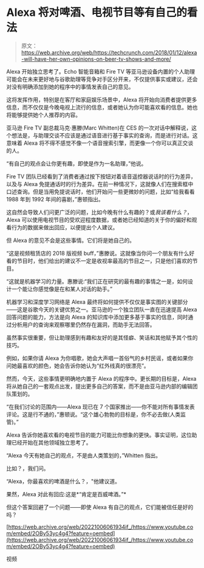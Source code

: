 # Alexa 将对啤酒、电视节目等有自己的看法 

> 原文：<https://web.archive.org/web/https://techcrunch.com/2018/01/12/alexa-will-have-her-own-opinions-on-beer-tv-shows-and-more/>

Alexa 开始独立思考了。Echo 智能音箱和 Fire TV 等亚马逊设备内置的个人助理可能会在未来更好地与谷歌助理等竞争对手区分开来，不仅提供事实或建议，还会对没有明确添加到她的程序中的事情发表自己的意见。

这将发挥作用，特别是在客厅和家庭娱乐场景中，Alexa 将开始向消费者提供更多信息，而不仅仅是今晚电视上流行的信息，或者她认为你可能喜欢看的信息。她也将能够提供她个人推荐的内容。

亚马逊 Fire TV 副总裁马克·惠滕(Marc Whitten)在 CES 的一次对话中解释说，这个想法是，与助理交谈不应该是通过语音进行基于事实的查询，而是进行对话。这意味着 Alexa 将不得不感觉不像一个语音搜索引擎，而更像一个你可以真正交谈的人。

“有自己的观点会让你更有趣，即使是作为一名助理，”他说。

Fire TV 团队已经看到了消费者通过按下按钮对着语音遥控器说话时的行为差异，以及与 Alexa 免提通话时的行为差异。在前一种情况下，这就像人们在搜索框中口述查询。但是当用免提说话时，他们开始问一些更微妙的问题，比如“给我看看 1988 年到 1992 年间的喜剧，”惠顿指出。

这自然会导致人们问更广泛的问题，比如今晚有什么有趣的？或*我该看什么？*，Alexa 可以使用电视节目的受欢迎程度数据，或者她已经知道的关于你的偏好和观看行为的数据来做出回应，以便提出个人建议。

但 Alexa 的意见不会是这些事情。它们将是她自己的。

“这是视频租赁店的 2018 版视频 buff，”惠滕说。这就像当你问一个朋友有什么好看的节目时，他们给出的建议不一定是收视率最高的节目之一，只是他们喜欢的节目。

“这就是机器学习的力量。惠滕说:“我们正在研究的最有趣的事情之一是，如何设计一个能让你感觉像是在和某人对话的助手。”

机器学习和深度学习网络是 Alexa 最终将如何提供不仅仅是事实图的关键部分——这是谷歌今天的关键优势之一。亚马逊的一个独立团队一直在迅速提高 Alexa 回答问题的能力，方法是向 Alexa 的知识库中添加更多基于事实的信息，同时通过分析用户的查询来观察哪里仍然存在漏洞，而助手无法回答。

虽然事实很重要，但让助理感到有趣和友好的是其怪癖、笑话和其他赋予其个性的技巧。

例如，如果你请 Alexa 为你唱歌，她会大声唱一首俗气的乡村民谣，或者如果你问她最喜欢的颜色，她会告诉你她认为“红外线真的很漂亮”。

然而，今天，这些事情更明确地内置于 Alexa 的程序中。更长期的目标是，Alexa 将从她自己的一套观点出发，提出更多自己的答案，而不是由亚马逊内部的编辑团队策划的。

“在我们讨论的范围内——Alexa 现已在 7 个国家推出——你不能对所有事情发表评论。这是行不通的，”惠顿说。“这个雄心勃勃的目标是，你不必去做(人类监管)。”

Alexa 告诉你她喜欢看的电视节目的能力可能比你想象的更快。事实证明，这位助理已经开始在其他领域独立思考了。

“Alexa 今天有她自己的观点，不是由人类策划的，”Whitten 指出。

比如？，我们问。

“Alexa，你最喜欢的啤酒是什么？，"他建议道。

果然，Alexa 对此有回应:这是*“肯定是百威啤酒。”*

但这个答案回避了一个问题——即使 Alexa 有自己的观点，它们能被信任是好的吗？

[https://web.archive.org/web/20221006061934if_/https://www.youtube.com/embed/2OBy53yc4g4?feature=oembed](https://web.archive.org/web/20221006061934if_/https://www.youtube.com/embed/2OBy53yc4g4?feature=oembed)

视频